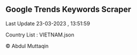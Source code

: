 

## Google Trends Keywords Scraper 
 
Last Update 23-03-2023 , 13:51:59

Country List :
VIETNAM.json



© Abdul Muttaqin 
